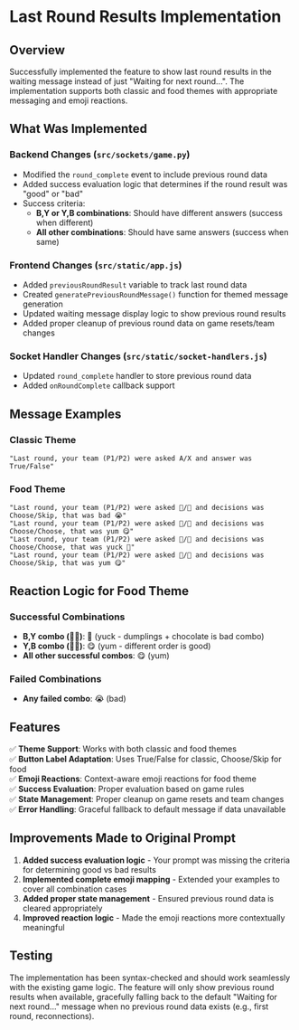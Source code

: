 # Last Round Results Implementation

## Overview
Successfully implemented the feature to show last round results in the waiting message instead of just "Waiting for next round...". The implementation supports both classic and food themes with appropriate messaging and emoji reactions.

## What Was Implemented

### Backend Changes (`src/sockets/game.py`)
- Modified the `round_complete` event to include previous round data
- Added success evaluation logic that determines if the round result was "good" or "bad"
- Success criteria:
  - **B,Y or Y,B combinations**: Should have different answers (success when different)
  - **All other combinations**: Should have same answers (success when same)

### Frontend Changes (`src/static/app.js`)
- Added `previousRoundResult` variable to track last round data
- Created `generatePreviousRoundMessage()` function for themed message generation
- Updated waiting message display logic to show previous round results
- Added proper cleanup of previous round data on game resets/team changes

### Socket Handler Changes (`src/static/socket-handlers.js`)
- Updated `round_complete` handler to store previous round data
- Added `onRoundComplete` callback support

## Message Examples

### Classic Theme
```
"Last round, your team (P1/P2) were asked A/X and answer was True/False"
```

### Food Theme
```
"Last round, your team (P1/P2) were asked 🍞/🥬 and decisions was Choose/Skip, that was bad 😭"
"Last round, your team (P1/P2) were asked 🍞/🥬 and decisions was Choose/Choose, that was yum 😋"
"Last round, your team (P1/P2) were asked 🥟/🍫 and decisions was Choose/Choose, that was yuck 🤮"
"Last round, your team (P1/P2) were asked 🥟/🍫 and decisions was Choose/Skip, that was yum 😋"
```

## Reaction Logic for Food Theme

### Successful Combinations
- **B,Y combo (🥟🍫)**: 🤮 (yuck - dumplings + chocolate is bad combo)
- **Y,B combo (🍫🥟)**: 😋 (yum - different order is good)
- **All other successful combos**: 😋 (yum)

### Failed Combinations
- **Any failed combo**: 😭 (bad)

## Features

✅ **Theme Support**: Works with both classic and food themes  
✅ **Button Label Adaptation**: Uses True/False for classic, Choose/Skip for food  
✅ **Emoji Reactions**: Context-aware emoji reactions for food theme  
✅ **Success Evaluation**: Proper evaluation based on game rules  
✅ **State Management**: Proper cleanup on game resets and team changes  
✅ **Error Handling**: Graceful fallback to default message if data unavailable  

## Improvements Made to Original Prompt

1. **Added success evaluation logic** - Your prompt was missing the criteria for determining good vs bad results
2. **Implemented complete emoji mapping** - Extended your examples to cover all combination cases
3. **Added proper state management** - Ensured previous round data is cleared appropriately
4. **Improved reaction logic** - Made the emoji reactions more contextually meaningful

## Testing

The implementation has been syntax-checked and should work seamlessly with the existing game logic. The feature will only show previous round results when available, gracefully falling back to the default "Waiting for next round..." message when no previous round data exists (e.g., first round, reconnections).